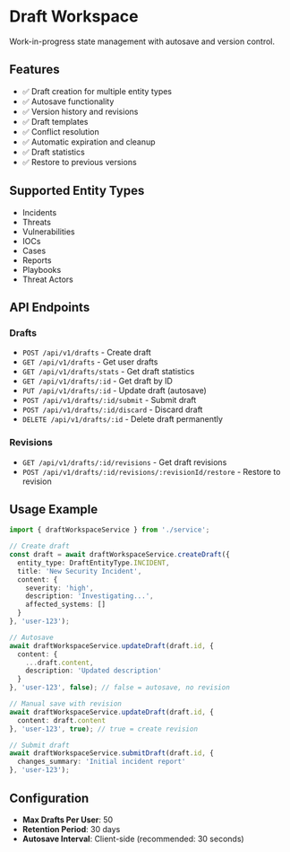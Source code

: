 # Draft Workspace

Work-in-progress state management with autosave and version control.

## Features

- ✅ Draft creation for multiple entity types
- ✅ Autosave functionality
- ✅ Version history and revisions
- ✅ Draft templates
- ✅ Conflict resolution
- ✅ Automatic expiration and cleanup
- ✅ Draft statistics
- ✅ Restore to previous versions

## Supported Entity Types

- Incidents
- Threats
- Vulnerabilities
- IOCs
- Cases
- Reports
- Playbooks
- Threat Actors

## API Endpoints

### Drafts
- `POST /api/v1/drafts` - Create draft
- `GET /api/v1/drafts` - Get user drafts
- `GET /api/v1/drafts/stats` - Get draft statistics
- `GET /api/v1/drafts/:id` - Get draft by ID
- `PUT /api/v1/drafts/:id` - Update draft (autosave)
- `POST /api/v1/drafts/:id/submit` - Submit draft
- `POST /api/v1/drafts/:id/discard` - Discard draft
- `DELETE /api/v1/drafts/:id` - Delete draft permanently

### Revisions
- `GET /api/v1/drafts/:id/revisions` - Get draft revisions
- `POST /api/v1/drafts/:id/revisions/:revisionId/restore` - Restore to revision

## Usage Example

```typescript
import { draftWorkspaceService } from './service';

// Create draft
const draft = await draftWorkspaceService.createDraft({
  entity_type: DraftEntityType.INCIDENT,
  title: 'New Security Incident',
  content: {
    severity: 'high',
    description: 'Investigating...',
    affected_systems: []
  }
}, 'user-123');

// Autosave
await draftWorkspaceService.updateDraft(draft.id, {
  content: {
    ...draft.content,
    description: 'Updated description'
  }
}, 'user-123', false); // false = autosave, no revision

// Manual save with revision
await draftWorkspaceService.updateDraft(draft.id, {
  content: draft.content
}, 'user-123', true); // true = create revision

// Submit draft
await draftWorkspaceService.submitDraft(draft.id, {
  changes_summary: 'Initial incident report'
}, 'user-123');
```

## Configuration

- **Max Drafts Per User**: 50
- **Retention Period**: 30 days
- **Autosave Interval**: Client-side (recommended: 30 seconds)
